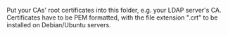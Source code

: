 Put your CAs' root certificates into this folder, e.g. your LDAP server's CA.
Certificates have to be PEM formatted, with the file extension ".crt" to be installed on Debian/Ubuntu servers.
